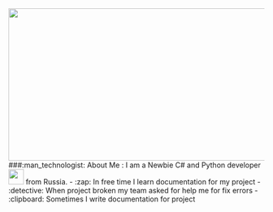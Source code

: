 <div align="center">
  <img src="https://media.giphy.com/media/dWesBcTLavkZuG35MI/giphy.gif" width="600" height="300"/>
</div>
###:man_technologist: About Me :
I am a Newbie C# and Python developer <img src="https://media.giphy.com/media/WUlplcMpOCEmTGBtBW/giphy.gif" width="30"> from Russia.
- :zap: In free time I learn documentation for my project
- :detective: When project broken my team asked for help me for fix errors
- :clipboard: Sometimes I write documentation for project
